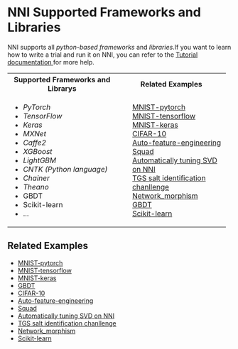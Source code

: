 # NNI Supported Frameworks and Libraries
NNI supports all <i>python-based frameworks</i> and <i>libraries</i>.If you want to learn how to write a trial and run it on NNI, you can refer to the [Tutorial documentation ](TrialExample/Trials.md)for more help.


<table>
  <tr width="300">
    <th width="230"><b>Supported Frameworks and Librarys</b></th>
    <th width="230"><b>Related Examples</b></th>
  </tr>
  <tr>
    <td valign="top"><ul>
        <li><i>PyTorch</li>
        <li>TensorFlow</li>
        <li>Keras</li>
        <li>MXNet</li>
        <li>Caffe2</li>
        <li>XGBoost</li>
        <li>LightGBM</li>
        <li>CNTK (Python language)</li>
        <li>Chainer</li>
        <li>Theano</i></li>
        <li>GBDT</li>
        <li>Scikit-learn</li>
        <li>...</li>
    </ul></td>
    <td valign="top">
    <ul>
    <a href="../../examples/trials/mnist-distributed-pytorch">MNIST-pytorch</a><br/>
    <a href="../../examples/trials/mnist-distributed">MNIST-tensorflow</a><br/>
    <a href="../../examples/trials/mnist-keras">MNIST-keras</a><br/>
    <a href="TrialExample/Cifar10Examples.md">CIFAR-10</a><br/>
    <a href="../../examples/trials/auto-feature-engineering/README.md">Auto-feature-engineering</a><br/>
    <a href="../../examples/trials/ga_squad/README.md">Squad</a><br/>
    <a href="CommunitySharings/RecommendersSvd.md">Automatically tuning SVD on NNI</a><br/>
    <a href="../../examples/trials/kaggle-tgs-salt/README.md">TGS salt identification chanllenge</a><br/>
    <a href="../../examples/trials/network_morphism/README.md">Network_morphism</a><br/>
    <a href="TrialExample/GbdtExample.md">GBDT</a><br/>
    <a href="TrialExample/SklearnExamples.md">Scikit-learn</a><br/>
    </ul></td>
  </tr>
</table>


## Related Examples

* [MNIST-pytorch](../../examples/trials/mnist-distributed-pytorch)
* [MNIST-tensorflow](../../examples/trials/mnist-distributed)
* [MNIST-keras](../../examples/trials/mnist-keras)
* [GBDT](TrialExample/GbdtExample.md)
* [CIFAR-10](TrialExample/Cifar10Examples.md)
* [Auto-feature-engineering](../../examples/trials/auto-feature-engineering/README.md)
* [Squad](../../examples/trials/ga_squad/README.md)
* [Automatically tuning SVD on NNI](CommunitySharings/RecommendersSvd.md)
* [TGS salt identification chanllenge](../../examples/trials/kaggle-tgs-salt/README.md)
* [Network_morphism](../../examples/trials/network_morphism/README.md)
* [Scikit-learn](TrialExample/SklearnExamples.md)






